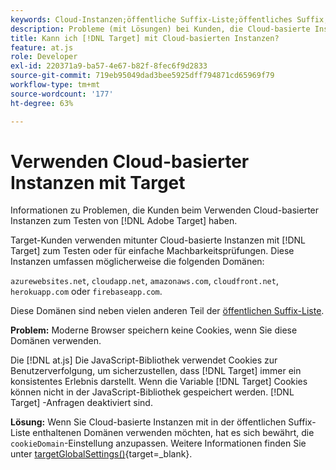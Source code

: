 ```yaml
---
keywords: Cloud-Instanzen;öffentliche Suffix-Liste;öffentliches Suffix;Cookie;Erstanbieter-Cookie;Erstanbieter-Cookie;azurewebsites.net;cloudapp.net;amazonaws.com;cloudfront.net;herokuapp.com;firebaseapp.com;targetGlobalSettings;cookieDomain
description: Probleme (mit Lösungen) bei Kunden, die Cloud-basierte Instanzen zum Testen der Adobe verwenden [!DNL Target] oder zu Machbarkeitszwecken.
title: Kann ich [!DNL Target] mit Cloud-basierten Instanzen?
feature: at.js
role: Developer
exl-id: 220371a9-ba57-4e67-b82f-8fec6f9d2833
source-git-commit: 719eb95049dad3bee5925dff794871cd65969f79
workflow-type: tm+mt
source-wordcount: '177'
ht-degree: 63%

---
```


# Verwenden Cloud-basierter Instanzen mit Target

Informationen zu Problemen, die Kunden beim Verwenden Cloud-basierter Instanzen zum Testen von [!DNL Adobe Target] haben.

Target-Kunden verwenden mitunter Cloud-basierte Instanzen mit [!DNL Target] zum Testen oder für einfache Machbarkeitsprüfungen. Diese Instanzen umfassen möglicherweise die folgenden Domänen:

`azurewebsites.net`, `cloudapp.net`, `amazonaws.com`, `cloudfront.net`, `herokuapp.com` oder `firebaseapp.com`.

Diese Domänen sind neben vielen anderen Teil der [öffentlichen Suffix-Liste](https://publicsuffix.org/list/public_suffix_list.dat).

**Problem:** Moderne Browser speichern keine Cookies, wenn Sie diese Domänen verwenden.

Die [!DNL at.js] Die JavaScript-Bibliothek verwendet Cookies zur Benutzerverfolgung, um sicherzustellen, dass [!DNL Target] immer ein konsistentes Erlebnis darstellt. Wenn die Variable [!DNL Target] Cookies können nicht in der JavaScript-Bibliothek gespeichert werden. [!DNL Target] -Anfragen deaktiviert sind.

**Lösung:** Wenn Sie Cloud-basierte Instanzen mit in der öffentlichen Suffix-Liste enthaltenen Domänen verwenden möchten, hat es sich bewährt, die `cookieDomain`-Einstellung anzupassen. Weitere Informationen finden Sie unter [targetGlobalSettings()](https://developer.adobe.com/target/implement/client-side/atjs/atjs-functions/targetglobalsettings/){target=_blank}.
